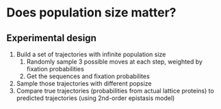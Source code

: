 # Does population size matter?

## Experimental design


1. Build a set of trajectories with infinite population size
    1. Randomly sample 3 possible moves at each step, weighted by fixation probabilities
    2. Get the sequences and fixation probabilites
2. Sample those trajectories with different popsize
3. Compare true trajectories (probabilities from actual lattice proteins) to predicted trajectories (using 2nd-order epistasis model)
